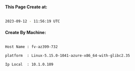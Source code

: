 
   
#### This Page Create at:

```bash

2023-09-12 - 11:56:19 UTC

```

#### Create By Machine:

```bash

Host Name : fv-az399-732

platform  : Linux-5.15.0-1041-azure-x86_64-with-glibc2.35

Ip Local  : 10.1.0.109

```

